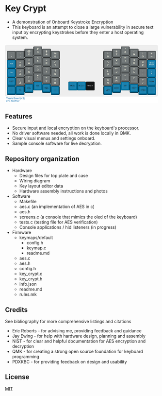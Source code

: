 # Key Crypt

* A demonstration of Onboard Keystroke Encryption
* This keyboard is an attempt to close a large vulnerability in secure text input by encrypting keystrokes before they enter a host operating system.

![Keyboard](https://github.com/Boettner-eric/Thesis/blob/master/Hardware/layout.png)

## Features
* Secure input and local encryption on the keyboard's processor.
* No driver software needed, all work is done locally in QMK.
* Clear visual menus and settings onboard.
* Sample console software for live decryption.

## Repository organization
* Hardware
    * Design files for top plate and case
    * Wiring diagram
    * Key layout editor data
    * Hardware assembly instructions and photos
* Software
    * Makefile
    * aes.c (an implementation of AES in c)
    * aes.h
    * screens.c (a console that mimics the oled of the keyboard)
    * tests.c (testing file for AES verification)
    * Console applications / hid listeners (in progress)
* Firmware
    * keymaps/default
        * config.h
        * keymap.c
        * readme.md
    * aes.c
    * aes.h
    * config.h
    * key_crypt.c
    * key_crypt.h
    * info.json
    * readme.md
    * rules.mk

## Credits
See bibliography for more comprehensive listings and citations
* Eric Roberts - for advising me, providing feedback and guidance
* Jay Ewing - for help with hardware design, planning and assembly
* NIST - for clear and helpful documentation for AES encryption and decryption
* QMK - for creating a strong open source foundation for keyboard programming
* PDXKBC - for providing feedback on design and usability

## License
[MIT](https://choosealicense.com/licenses/mit/)

